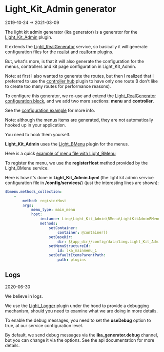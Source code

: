 Light_Kit_Admin generator
================
2019-10-24 -> 2021-03-09


The light kit admin generator (lka generator) is a generator for the [Light_Kit_Admin](https://github.com/lingtalfi/Light_Kit_Admin) plugin.

It extends the [Light_RealGenerator](https://github.com/lingtalfi/Light_RealGenerator/) service, so basically it will generate configuration files for 
the [realist](https://github.com/lingtalfi/Light_Realist) and [realform](https://github.com/lingtalfi/Light_Realform) plugins.

But, what's more, is that it will also generate the configuration for the menus, controllers and kit page configuration 
in Light_Kit_Admin.

Note: at first I also wanted to generate the routes, but then I realized that I preferred to use the [controller hub](https://github.com/lingtalfi/Light_ControllerHub) plugin to have only 
one route (I don't like to create too many routes for performance reasons).   


To configure this generator, we re-use and extend the [Light_RealGenerator configuration block](https://github.com/lingtalfi/Light_RealGenerator/blob/master/doc/pages/realgen-configuration-block.md),
and we add two more sections: **menu** and **controller**.


See the [configuration example](https://github.com/lingtalfi/Light_Kit_Admin_Generator/blob/master/doc/pages/lkagen-configuration-example.md) for more info.


Note: although the menus items are generated, they are not automatically hooked up in your application.

You need to hook them yourself.

**Light_Kit_Admin** uses the [Light_BMenu](https://github.com/lingtalfi/Light_BMenu) plugin for the menus.

Here is a quick [example of menu file with Light_BMenu](https://github.com/lingtalfi/Light_Kit_Admin_Generator/blob/master/doc/pages/menu-file-example.md)



To register the menu, we use the **registerHost** method provided by the Light_BMenu service.
 
Here is how it's done in **Light_Kit_Admin.byml** (the light kit admin service configuration file in **/config/services/**) (just the interesting lines are shown):


```yaml
$bmenu.methods_collection:
    -
        method: registerHost
        args:
            menu_type: main_menu
            host:
                instance: Ling\Light_Kit_Admin\BMenu\LightKitAdminBMenuHost
                methods:
                    setContainer:
                        container: @container()
                    setBaseDir:
                        dir: ${app_dir}/config/data/Ling.Light_Kit_Admin/bmenu
                    setMenuStructureId:
                        id: lka_mainmenu_1
                    setDefaultItemsParentPath:
                        path: plugins
```






Logs
---------
2020-06-30

We believe in logs.

We use the [Light_Logger](https://github.com/lingtalfi/Light_Logger) plugin under the hood to provide a debugging mechanism, should you need to examine what we are doing in more details.

To enable the debug messages, you need to set the **useDebug** option to true, at our service configuration level.

By default, we send debug messages via the **lka_generator.debug** channel, but you can change it via the options. See the api documentation for more details. 

 

